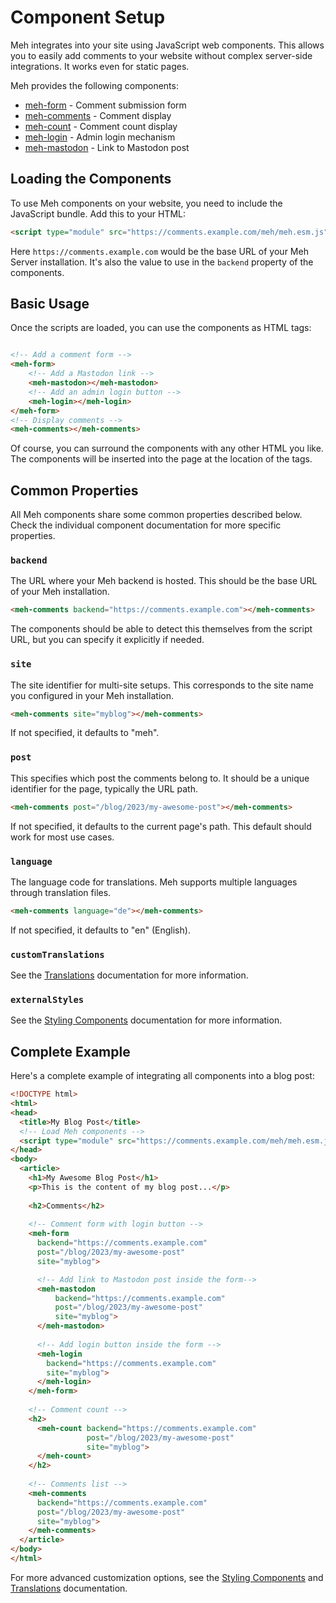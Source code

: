 # Component Setup

Meh integrates into your site using JavaScript web components. This allows you to easily add comments to your website without complex server-side integrations. It works even for static pages. 

Meh provides the following components:

* [meh-form](../frontend/src/components/meh-form/readme.md) - Comment submission form
* [meh-comments](../frontend/src/components/meh-comments/readme.md) - Comment display
* [meh-count](../frontend/src/components/meh-count/readme.md) - Comment count display
* [meh-login](../frontend/src/components/meh-login/readme.md) - Admin login mechanism
* [meh-mastodon](../frontend/src/components/meh-mastodon/readme.md) - Link to Mastodon post


## Loading the Components

To use Meh components on your website, you need to include the JavaScript bundle. Add this to your HTML:

```html
<script type="module" src="https://comments.example.com/meh/meh.esm.js"></script>
```

Here `https://comments.example.com` would be the base URL of your Meh Server installation. It's also the value to use in the `backend` property of the components.

## Basic Usage

Once the scripts are loaded, you can use the components as HTML tags:

```html

<!-- Add a comment form -->
<meh-form>
    <!-- Add a Mastodon link -->
    <meh-mastodon></meh-mastodon>
    <!-- Add an admin login button -->
    <meh-login></meh-login>
</meh-form>
<!-- Display comments -->
<meh-comments></meh-comments>
```

Of course, you can surround the components with any other HTML you like. The components will be inserted into the page at the location of the tags.

## Common Properties

All Meh components share some common properties described below. Check the individual component documentation for more specific properties.

### `backend`

The URL where your Meh backend is hosted. This should be the base URL of your Meh installation.
 
```html
<meh-comments backend="https://comments.example.com"></meh-comments>
```

The components should be able to detect this themselves from the script URL, but you can specify it explicitly if needed.

### `site`

The site identifier for multi-site setups. This corresponds to the site name you configured in your Meh installation.

```html
<meh-comments site="myblog"></meh-comments>
```

If not specified, it defaults to "meh".

### `post`

This specifies which post the comments belong to. It should be a unique identifier for the page, typically the URL path.

```html
<meh-comments post="/blog/2023/my-awesome-post"></meh-comments>
```

If not specified, it defaults to the current page's path. This default should work for most use cases.

### `language`

The language code for translations. Meh supports multiple languages through translation files.

```html
<meh-comments language="de"></meh-comments>
```

If not specified, it defaults to "en" (English).

### `customTranslations`

See the [Translations](translations.md) documentation for more information.

### `externalStyles`

See the [Styling Components](styling.md) documentation for more information.


## Complete Example

Here's a complete example of integrating all components into a blog post:

```html
<!DOCTYPE html>
<html>
<head>
  <title>My Blog Post</title>
  <!-- Load Meh components -->
  <script type="module" src="https://comments.example.com/meh/meh.esm.js"></script>
</head>
<body>
  <article>
    <h1>My Awesome Blog Post</h1>
    <p>This is the content of my blog post...</p>
    
    <h2>Comments</h2>
    
    <!-- Comment form with login button -->
    <meh-form
      backend="https://comments.example.com"
      post="/blog/2023/my-awesome-post"
      site="myblog">

      <!-- Add link to Mastodon post inside the form-->
      <meh-mastodon
          backend="https://comments.example.com"
          post="/blog/2023/my-awesome-post"
          site="myblog">
      </meh-mastodon>
      
      <!-- Add login button inside the form -->
      <meh-login
        backend="https://comments.example.com"
        site="myblog">
      </meh-login>
    </meh-form>
    
    <!-- Comment count -->
    <h2>
      <meh-count backend="https://comments.example.com"
                 post="/blog/2023/my-awesome-post"
                 site="myblog">
      </meh-count>
    </h2>
    
    <!-- Comments list -->
    <meh-comments
      backend="https://comments.example.com"
      post="/blog/2023/my-awesome-post"
      site="myblog">
    </meh-comments>
  </article>
</body>
</html>
```

For more advanced customization options, see the [Styling Components](styling.md) and [Translations](translations.md) documentation.
